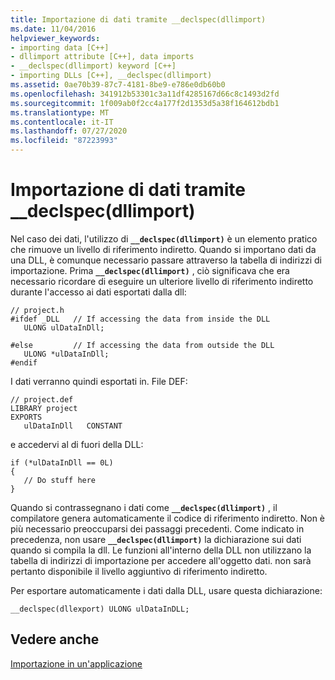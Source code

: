 ```yaml
---
title: Importazione di dati tramite __declspec(dllimport)
ms.date: 11/04/2016
helpviewer_keywords:
- importing data [C++]
- dllimport attribute [C++], data imports
- __declspec(dllimport) keyword [C++]
- importing DLLs [C++], __declspec(dllimport)
ms.assetid: 0ae70b39-87c7-4181-8be9-e786e0db60b0
ms.openlocfilehash: 341912b53301c3a11df4285167d66c8c1493d2fd
ms.sourcegitcommit: 1f009ab0f2cc4a177f2d1353d5a38f164612bdb1
ms.translationtype: MT
ms.contentlocale: it-IT
ms.lasthandoff: 07/27/2020
ms.locfileid: "87223993"
---
```

# <a name="importing-data-using-__declspecdllimport"></a>Importazione di dati tramite __declspec(dllimport)

Nel caso dei dati, l'utilizzo di **`__declspec(dllimport)`** è un elemento pratico che rimuove un livello di riferimento indiretto. Quando si importano dati da una DLL, è comunque necessario passare attraverso la tabella di indirizzi di importazione. Prima **`__declspec(dllimport)`** , ciò significava che era necessario ricordare di eseguire un ulteriore livello di riferimento indiretto durante l'accesso ai dati esportati dalla dll:

```
// project.h
#ifdef _DLL   // If accessing the data from inside the DLL
   ULONG ulDataInDll;

#else         // If accessing the data from outside the DLL
   ULONG *ulDataInDll;
#endif
```

I dati verranno quindi esportati in. File DEF:

```
// project.def
LIBRARY project
EXPORTS
   ulDataInDll   CONSTANT
```

e accedervi al di fuori della DLL:

```
if (*ulDataInDll == 0L)
{
   // Do stuff here
}
```

Quando si contrassegnano i dati come **`__declspec(dllimport)`** , il compilatore genera automaticamente il codice di riferimento indiretto. Non è più necessario preoccuparsi dei passaggi precedenti. Come indicato in precedenza, non usare **`__declspec(dllimport)`** la dichiarazione sui dati quando si compila la dll. Le funzioni all'interno della DLL non utilizzano la tabella di indirizzi di importazione per accedere all'oggetto dati. non sarà pertanto disponibile il livello aggiuntivo di riferimento indiretto.

Per esportare automaticamente i dati dalla DLL, usare questa dichiarazione:

```
__declspec(dllexport) ULONG ulDataInDLL;
```

## <a name="see-also"></a>Vedere anche

[Importazione in un'applicazione](importing-into-an-application.md)
